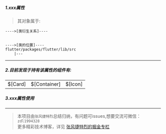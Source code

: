 
##### 1.xxx属性
> 其对象属于:

```
---->[类衍生关系]----


---->[类的位置]----
flutter/packages/flutter/lib/src
    |---
```

---

##### 2.目前发现于持有该属性的组件有:
 | | | |
---|---|---
$[Card] |$[Container]|$[Icon]

##### 3.xxx属性使用
> 

---




>本项目由`张风捷特烈`总结归纳，有问题可issues,想要交流可微信：`zdl1994328`  
更多精彩技术博客，详见 [张风捷特烈的掘金专栏](https://juejin.im/user/5b42c0656fb9a04fe727eb37)